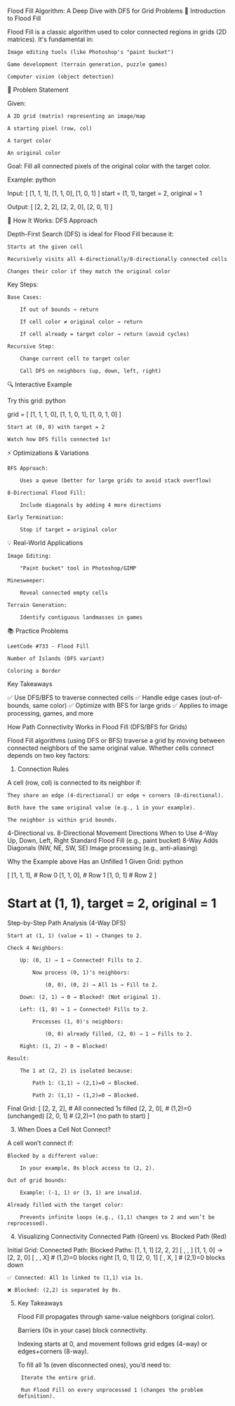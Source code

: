 Flood Fill Algorithm: A Deep Dive with DFS for Grid Problems
🌊 Introduction to Flood Fill

Flood Fill is a classic algorithm used to color connected regions in grids (2D matrices). It's fundamental in:

    Image editing tools (like Photoshop's "paint bucket")

    Game development (terrain generation, puzzle games)

    Computer vision (object detection)

🎯 Problem Statement

Given:

    A 2D grid (matrix) representing an image/map

    A starting pixel (row, col)

    A target color

    An original color

Goal: Fill all connected pixels of the original color with the target color.

Example:
python

Input:
[
 [1, 1, 1],
 [1, 1, 0],
 [1, 0, 1]
]
start = (1, 1), target = 2, original = 1

Output:
[
 [2, 2, 2],
 [2, 2, 0],
 [2, 0, 1]
]

🧠 How It Works: DFS Approach

Depth-First Search (DFS) is ideal for Flood Fill because it:

    Starts at the given cell

    Recursively visits all 4-directionally/8-directionally connected cells

    Changes their color if they match the original color

Key Steps:

    Base Cases:

        If out of bounds → return

        If cell color ≠ original color → return

        If cell already = target color → return (avoid cycles)

    Recursive Step:

        Change current cell to target color

        Call DFS on neighbors (up, down, left, right)

🔍 Interactive Example

Try this grid:
python

grid = [
    [1, 1, 1, 0],
    [1, 1, 0, 1],
    [1, 0, 1, 0]
]

    Start at (0, 0) with target = 2

    Watch how DFS fills connected 1s!

⚡ Optimizations & Variations

    BFS Approach:

        Uses a queue (better for large grids to avoid stack overflow)

    8-Directional Flood Fill:

        Include diagonals by adding 4 more directions

    Early Termination:

        Stop if target = original color

💡 Real-World Applications

    Image Editing:

        "Paint bucket" tool in Photoshop/GIMP

    Minesweeper:

        Reveal connected empty cells

    Terrain Generation:

        Identify contiguous landmasses in games

📚 Practice Problems

    LeetCode #733 - Flood Fill

    Number of Islands (DFS variant)

    Coloring a Border

Key Takeaways

✅ Use DFS/BFS to traverse connected cells
✅ Handle edge cases (out-of-bounds, same color)
✅ Optimize with BFS for large grids
✅ Applies to image processing, games, and more

How Path Connectivity Works in Flood Fill (DFS/BFS for Grids)

Flood Fill algorithms (using DFS or BFS) traverse a grid by moving between connected neighbors of the same original value. Whether cells connect depends on two key factors:
1. Connection Rules

A cell (row, col) is connected to its neighbor if:

    They share an edge (4-directional) or edge + corners (8-directional).

    Both have the same original value (e.g., 1 in your example).

    The neighbor is within grid bounds.

4-Directional vs. 8-Directional
Movement	Directions	When to Use
4-Way	Up, Down, Left, Right	Standard Flood Fill (e.g., paint bucket)
8-Way	Adds Diagonals (NW, NE, SW, SE)	Image processing (e.g., anti-aliasing)


Why the Example above Has an Unfilled 1
Given Grid:
python

[
 [1, 1, 1],  # Row 0
 [1, 1, 0],  # Row 1
 [1, 0, 1]   # Row 2
]
# Start at (1, 1), target = 2, original = 1

Step-by-Step Path Analysis (4-Way DFS)

    Start at (1, 1) (value = 1) → Changes to 2.

    Check 4 Neighbors:

        Up: (0, 1) → 1 → Connected! Fills to 2.

            Now process (0, 1)'s neighbors:

                (0, 0), (0, 2) → All 1s → Fill to 2.

        Down: (2, 1) → 0 → Blocked! (Not original 1).

        Left: (1, 0) → 1 → Connected! Fills to 2.

            Processes (1, 0)'s neighbors:

                (0, 0) already filled, (2, 0) → 1 → Fills to 2.

        Right: (1, 2) → 0 → Blocked!

    Result:

        The 1 at (2, 2) is isolated because:

            Path 1: (1,1) → (2,1)=0 → Blocked.

            Path 2: (1,1) → (1,2)=0 → Blocked.



Final Grid:
[
 [2, 2, 2],  # All connected 1s filled
 [2, 2, 0],  # (1,2)=0 (unchanged)
 [2, 0, 1]   # (2,2)=1 (no path to start)
]

3. When Does a Cell Not Connect?

A cell won’t connect if:

    Blocked by a different value:

        In your example, 0s block access to (2, 2).

    Out of grid bounds:

        Example: (-1, 1) or (3, 1) are invalid.

    Already filled with the target color:

        Prevents infinite loops (e.g., (1,1) changes to 2 and won’t be reprocessed).

4. Visualizing Connectivity
Connected Path (Green) vs. Blocked Path (Red)

Initial Grid:       Connected Path:       Blocked Paths:
[1, 1, 1]          [2, 2, 2]            [ ,  ,  ]
[1, 1, 0]    →     [2, 2, 0]            [ ,  , X]  # (1,2)=0 blocks right
[1, 0, 1]          [2, 0, 1]            [ , X,  ]  # (2,1)=0 blocks down

    ✅ Connected: All 1s linked to (1,1) via 1s.

    ❌ Blocked: (2,2) is separated by 0s.

5. Key Takeaways

    Flood Fill propagates through same-value neighbors (original color).

    Barriers (0s in your case) block connectivity.

    Indexing starts at 0, and movement follows grid edges (4-way) or edges+corners (8-way).

    To fill all 1s (even disconnected ones), you’d need to:

        Iterate the entire grid.

        Run Flood Fill on every unprocessed 1 (changes the problem definition).